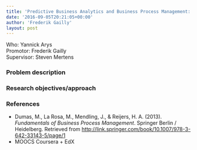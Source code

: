 ```yaml
---
title: 'Predictive Business Analytics and Business Process Management: a literature study (Yannick Arys)'
date: '2016-09-05T20:21:05+00:00'
author: 'Frederik Gailly'
layout: post
---
```


Who: Yannick Arys  
Promotor: Frederik Gailly  
Supervisor: Steven Mertens

### Problem description

### Research objectives/approach

### References

- Dumas, M., La Rosa, M., Mendling, J., &amp; Reijers, H. A. (2013). *Fundamentals of Business Process Management*. Springer Berlin / Heidelberg. Retrieved from http://link.springer.com/book/10.1007/978-3-642-33143-5/page/1
- MOOCS Coursera + EdX